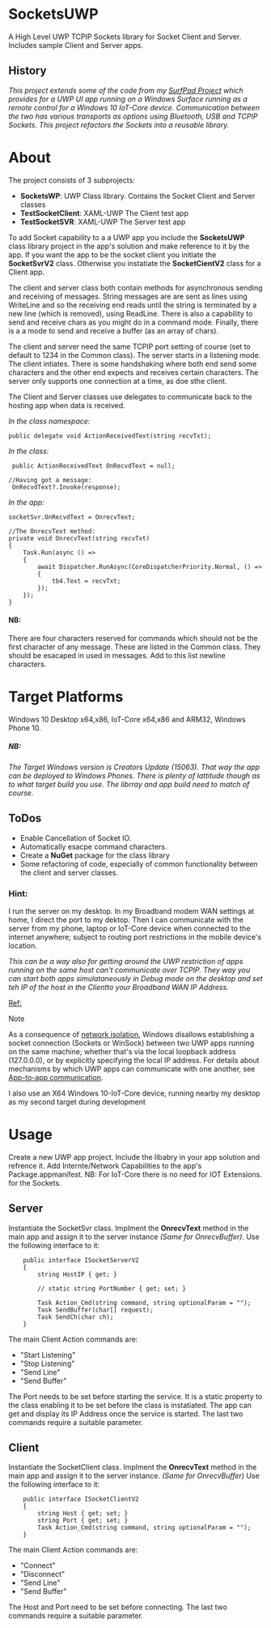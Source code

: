 # SocketsUWP
A High Level UWP TCPIP Sockets library for Socket Client and Server. Includes sample Client and Server apps.

## History
*This project extends some of the code from my [SurfPad Project](https://github.com/djaus2/SurfPad) which provides for a UWP UI app running on a Windows Surface running as a remote control for a Windows 10 IoT-Core device. Communication between the two has various transports as options using Bluetooth, USB and TCPIP Sockets. This project refactors the Sockets into a reusable library.*

# About
The project consists of 3 subprojects:
- **SocketsWP**: UWP Class library. Contains the Socket Client and Server classes
- **TestSocketClient**: XAML-UWP The Client test app
- **TestSocketSVR**: XAML-UWP The Server test app

To add Socket capability to a a UWP app you include the **SocketsUWP** class library project in the app's solution 
and make reference to it by the app. If you want the app to be the socket client you initiate the **SocketSvrV2** class. 
Otherwise you instatiate the **SocketCientV2** class for a Client app.

The client and server class both contain methods for asynchronous sending and receiving of messages.
String messages are are sent as lines using WriteLine and so the receiving end reads until the string is terminated by a new line (which is removed), using ReadLine. There is also a capability to send and receive chars as you might do in a command mode.
Finally, there is a a mode to send and receive a buffer (as an array of chars). 

The client and server need the same TCPIP port setting of course (set to default to 1234 in the Common class). The server starts in a listening mode. The client intiates. There is some handshaking where both end send some characters and the other end expects and receives certain characters. 
The server only supports one connection at a time, as doe sthe client.

The Client and Server classes use delegates to communicate back to the hosting app when data is received.

*In the class namespace:*
```
public delegate void ActionReceivedText(string recvTxt);
```
*In the class:*

```
 public ActionReceivedText OnRecvdText = null;

//Having got a message:
 OnRecvdText?.Invoke(response);
```
*In the app:*
```
socketSvr.OnRecvdText = OnrecvText;

//The OnrecvText method:
private void OnrecvText(string recvTxt)
{
    Task.Run(async () =>
    {
        await Dispatcher.RunAsync(CoreDispatcherPriority.Normal, () =>
        {
            tb4.Text = recvTxt;
        });
    });
}
```

#### NB:
There are four characters reserved for commands which should not be the first character of any message. These are listed in the Common class.
They should be esacaped in used in messages. Add to this list newline characters.

# Target Platforms
Windows 10 Desktop x64,x86, IoT-Core x64,x86 and ARM32, Windows Phone 10.

##### *NB:*
*The Target Windows version is Creators Update (15063). That way the app can be deployed to Windows Phones.
There is plenty of lattitude though as to what target build you use. The librray and app build need to match of course.*

## ToDos
- Enable Cancellation of Socket IO.
- Automatically esacpe command characters.
- Create a **NuGet** package for the class library
- Some refactoring of code, especially of common functionality between the client and server classes.

### Hint:
I run the server on my desktop. 
In my Broadband modem WAN settings at home, I direct the port to my dektop. 
Then I can communicate with the server from my phone, laptop or IoT-Core device when connected to the internet anywhere; subject to routing port restrictions in the mobile device's location.

*This can be a way also for getting around the UWP restriction of apps running on the same host can't communicate over TCPIP. They way you can start both apps simulataneously in Debug mode on the desktop and set teh IP of the host in the Clientto your Broadband WAN IP Address.*

[Ref:](https://docs.microsoft.com/en-us/windows/uwp/networking/sockets)
> [!NOTE]
> As a consequence of [network isolation](https://msdn.microsoft.com/library/windows/apps/hh770532.aspx), Windows disallows establishing a socket connection (Sockets or WinSock) between two UWP apps running on the same machine; whether that's via the local loopback address (127.0.0.0), or by explicitly specifying the local IP address. For details about mechanisms by which UWP apps can communicate with one another, 
> see [App-to-app communication](https://docs.microsoft.com/en-us/windows/uwp/app-to-app/index).

I also use an X64 Windows 10-IoT-Core device, running nearby my desktop as my second target during development

# Usage
Create a new UWP app project. Include the libabry in your app solution and refrence it. Add Internte/Network Capabilities to the app's Package.appmanifest. NB: For IoT-Core there is no need for IOT Extensions. for the Sockets.

## Server
Instantiate the SocketSvr class. 
Implment the **OnrecvText** method in the main app and assign it to the server instance *(Same for OnrecvBuffer)*.
Use the following interface to it:
```
    public interface ISocketServerV2
    {
        string HostIP { get; }

        // static string PortNumber { get; set; }

        Task Action_Cmd(string command, string optionalParam = "");
        Task SendBuffer(char[] request);
        Task SendCh(char ch);
    }
```
The main Client Action commands  are:
- "Start Listening"
- "Stop Listening"
- "Send Line"
- "Send Buffer"

The Port needs to be set before starting the service. 
It is a static property to the class enabling it to be set before the class is instatiated. The app can get and display its IP Address once the service is started.
The last two commands require a suitable parameter.

## Client
Instantiate the SocketClient class. 
Implment the **OnrecvText** method in the main app and assign it to the server instance. *(Same for OnrecvBuffer)*
Use the following interface to it:
```
    public interface ISocketClientV2
    {
        string Host { get; set; }
        string Port { get; set; }
        Task Action_Cmd(string command, string optionalParam = "");
    }
```
The main Client Action commands  are:
- "Connect"
- "Disconnect"
- "Send Line"
- "Send Buffer"

The Host and Port need to be set before connecting. 
The last two commands require a suitable parameter.

